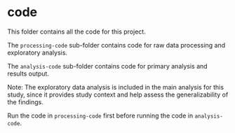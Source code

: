 # code

This folder contains all the code for this project. 

The `processing-code` sub-folder contains code for raw data processing and exploratory analysis.

The `analysis-code` sub-folder contains code for primary analysis and results output.

Note: The exploratory data analysis is included in the main analysis for this study, since it provides study context and help assess the generalizability of the findings.

Run the code in `processing-code` first before running the code in `analysis-code`.
